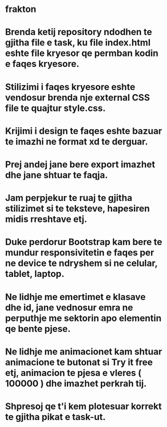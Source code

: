 # frakton
# Brenda ketij repository ndodhen te gjitha file e task, ku file index.html eshte file kryesor qe permban kodin e faqes kryesore.
# Stilizimi i faqes kryesore eshte vendosur brenda nje external CSS file te quajtur style.css.
# Krijimi i design te faqes eshte bazuar te imazhi ne format xd te derguar. 
# Prej andej jane bere export imazhet dhe jane shtuar te faqja.
# Jam perpjekur te ruaj te gjitha stilizimet si te teksteve, hapesiren midis rreshtave etj.
# Duke perdorur Bootstrap kam bere te mundur responsivitetin e faqes per ne device te ndryshem si ne celular, tablet, laptop.
# Ne lidhje me emertimet e klasave dhe id, jane vednosur emra ne perputhje me sektorin apo elementin qe bente pjese.
# Ne lidhje me animacionet kam shtuar animacione te butonat si Try it free etj, animacion te pjesa e vleres ( 100000 ) dhe imazhet perkrah tij.
# Shpresoj qe t'i kem plotesuar korrekt te gjitha pikat e task-ut.
